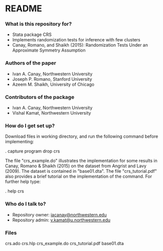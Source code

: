 # README #

### What is this repository for? ###

* Stata package CRS
* Implements randomization tests for inference with few clusters
* Canay, Romano, and Shaikh (2015): Randomization Tests Under an Approximate Symmetry Assumption

### Authors of the paper ###
* Ivan A. Canay, Northwestern University
* Joseph P. Romano, Stanford University
* Azeem M. Shaikh, University of Chicago

### Contributors of the package ###
* Ivan A. Canay, Northwestern University
* Vishal Kamat, Northwestern University 

### How do I get set up? ###

 Download files in working directory, and run the following command before implementing:
 
  . capture program drop crs

 The file "crs_example.do" illustrates the implementation for some 
 results in Canay, Romano & Shaikh (2015) on the dataset from 
 Angrist and Lavy (2009). The dataset is contained in "base01.dta". 
 The file "crs_tutorial.pdf" also provides a brief tutorial on the 
 implementation of the command. For further help type:

 . help crs

### Who do I talk to? ###

* Repository owner: <iacanay@northwestern.edu>
* Repository admin: <v.kamat@u.northwestern.edu>

### Files ###

crs.ado
crs.hlp
crs_example.do
crs_tutorial.pdf
base01.dta